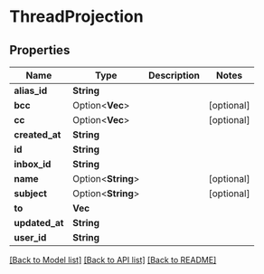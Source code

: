 # ThreadProjection

## Properties

| Name           | Type                    | Description | Notes      |
| -------------- | ----------------------- | ----------- | ---------- |
| **alias_id**   | **String**              |             |
| **bcc**        | Option<**Vec<String>**> |             | [optional] |
| **cc**         | Option<**Vec<String>**> |             | [optional] |
| **created_at** | **String**              |             |
| **id**         | **String**              |             |
| **inbox_id**   | **String**              |             |
| **name**       | Option<**String**>      |             | [optional] |
| **subject**    | Option<**String**>      |             | [optional] |
| **to**         | **Vec<String>**         |             |
| **updated_at** | **String**              |             |
| **user_id**    | **String**              |             |

[[Back to Model list]](../README#documentation-for-models) [[Back to API list]](../README#documentation-for-api-endpoints) [[Back to README]](../README)
